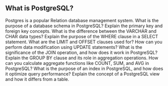 ## What is PostgreSQL?
Postgres is a popular Relation database management system.
What is the purpose of a database schema in PostgreSQL?
Explain the primary key and foreign key concepts.
What is the difference between the VARCHAR and CHAR data types?
Explain the purpose of the WHERE clause in a SELECT statement.
What are the LIMIT and OFFSET clauses used for?
How can you perform data modification using UPDATE statements?
What is the significance of the JOIN operation, and how does it work in PostgreSQL?
Explain the GROUP BY clause and its role in aggregation operations.
How can you calculate aggregate functions like COUNT, SUM, and AVG in PostgreSQL?
What is the purpose of an index in PostgreSQL, and how does it optimize query performance?
Explain the concept of a PostgreSQL view and how it differs from a table.